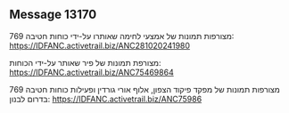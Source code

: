 ## Message 13170

מצורפות תמונות של אמצעי לחימה שאותרו על-ידי כוחות חטיבה 769: https://IDFANC.activetrail.biz/ANC281020241980

מצורפת תמונות של פיר שאותר על-ידי הכוחות: https://IDFANC.activetrail.biz/ANC75469864

מצורפות תמונות של מפקד פיקוד הצפון, אלוף אורי גורדין ופעילות כוחות חטיבה 769 בדרום לבנון: https://IDFANC.activetrail.biz/ANC75986


